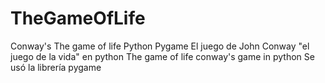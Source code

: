 # TheGameOfLife
Conway's The game of life Python Pygame
El juego de John Conway "el juego de la vida" en python The game of life conway's game in python
Se usó la librería pygame
